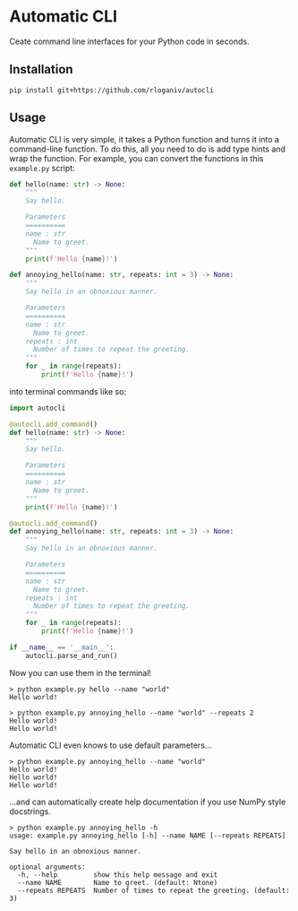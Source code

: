 Automatic CLI
===

Ceate command line interfaces for your Python code in seconds.


Installation
---

```
pip install git+https://github.com/rloganiv/autocli
```


Usage
---

Automatic CLI is very simple, it takes a Python function and turns it into a command-line function.
To do this, all you need to do is add type hints and wrap the function.
For example, you can convert the functions in this `example.py` script:
```python
def hello(name: str) -> None:
    """
    Say hello.

    Parameters
    ==========
    name : str
      Name to greet.
    """
    print(f'Hello {name}!')

def annoying_hello(name: str, repeats: int = 3) -> None:
    """
    Say hello in an obnoxious manner.

    Parameters
    ==========
    name : str
      Name to greet.
    repeats : int
      Number of times to repeat the greeting.
    """
    for _ in range(repeats):
        print(f'Hello {name}!')
```
into terminal commands like so:
```python
import autocli

@autocli.add_command()
def hello(name: str) -> None:
    """
    Say hello.

    Parameters
    ==========
    name : str
      Name to greet.
    """
    print(f'Hello {name}!')

@autocli.add_command()
def annoying_hello(name: str, repeats: int = 3) -> None:
    """
    Say hello in an obnoxious manner.

    Parameters
    ==========
    name : str
      Name to greet.
    repeats : int
      Number of times to repeat the greeting.
    """
    for _ in range(repeats):
        print(f'Hello {name}!')

if __name__ == '__main__':
    autocli.parse_and_run()
```
Now you can use them in the terminal!
```
> python example.py hello --name "world"
Hello world!

> python example.py annoying_hello --name "world" --repeats 2
Hello world!
Hello world!
```
Automatic CLI even knows to use default parameters...
```
> python example.py annoying_hello --name "world"
Hello world!
Hello world!
Hello world!
```
...and can automatically create help documentation if you use NumPy style docstrings.
```
> python example.py annoying_hello -h
usage: example.py annoying_hello [-h] --name NAME [--repeats REPEATS]

Say hello in an obnoxious manner.

optional arguments:
  -h, --help         show this help message and exit
  --name NAME        Name to greet. (default: Ntone)
  --repeats REPEATS  Number of times to repeat the greeting. (default: 3)
```

